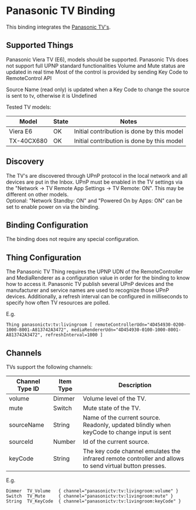 # Panasonic TV Binding

This binding integrates the [Panasonic TV's](http://www.panasonic.com).

## Supported Things

Panasonic Viera TV  (E6), models should be supported.
Panasonic TVs does not support full UPNP standard functionalities
Volume and Mute status are updated in real time
Most of the control is provided by sending Key Code to RemoteControl API

Source Name (read only) is updated when a Key Code to change the source is sent to tv, otherwise it is Undefined


Tested TV models:

| Model         | State   | Notes                                                                                |
|---------------|---------|--------------------------------------------------------------------------------------|
| Viera E6      | OK      | Initial contribution is done by this model                                           |
| TX-40CX680    | OK      | Initial contribution is done by this model                                           |



## Discovery

The TV's are discovered through UPnP protocol in the local network and all devices are put in the Inbox.
UPnP must be enabled in the TV settings via the "Network -> TV Remote App Settings -> TV Remote: ON". This may be different on other models.  
Optional: "Network Standby: ON" and "Powered On by Apps: ON" can be set to enable power on via the binding. 

## Binding Configuration

The binding does not require any special configuration.

## Thing Configuration

The Panasonic TV Thing requires the UPNP UDN of the RemoteController and MediaRenderer as a configuration value in order for the binding to know how to access it. Panasonic TV publish several UPnP devices and the manufacturer and service names are used to recognize those UPnP devices.
Additionally, a refresh interval can be configured in milliseconds to specify how often TV resources are polled.

E.g.

```
Thing panasonictv:tv:livingroom [ remoteControllerUdn="4D454930-0200-1000-8001-A813742A3472", mediaRendererUdn="4D454930-0100-1000-8001-A813742A3472", refreshInterval=1000 ]
```

## Channels

TVs support the following channels:

| Channel Type ID  | Item Type | Description                                                                                             |
|------------------|-----------|---------------------------------------------------------------------------------------------------------|
| volume           | Dimmer    | Volume level of the TV.                                                                                 |
| mute             | Switch    | Mute state of the TV.                                                                                                                  |
| sourceName       | String    | Name of the current source. Readonly, updated blindly when keyCode to change input is sent                                                                          |
| sourceId         | Number    | Id of the current source.                                                                               |
| keyCode          | String    | The key code channel emulates the infrared remote controller and allows to send virtual button presses. |

E.g.

```
Dimmer  TV_Volume   { channel="panasonictv:tv:livingroom:volume" }
Switch  TV_Mute     { channel="panasonictv:tv:livingroom:mute" }
String  TV_KeyCode  { channel="panasonictv:tv:livingroom:keyCode" }
```
